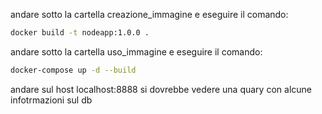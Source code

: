 andare sotto la cartella creazione_immagine e eseguire il comando:
```bash
docker build -t nodeapp:1.0.0 .
```

andare sotto la cartella uso_immagine e eseguire il comando:
```bash
docker-compose up -d --build
```

andare sul host localhost:8888 si dovrebbe vedere una quary con alcune infotrmazioni sul db
